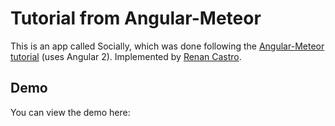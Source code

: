 # Tutorial from Angular-Meteor

This is an app called Socially, which was done following the [Angular-Meteor tutorial](http://www.angular-meteor.com/tutorials/socially/angular2/bootstrapping) (uses Angular 2). Implemented by [Renan Castro](http://renancastro.com).

## Demo

You can view the demo here: []()
